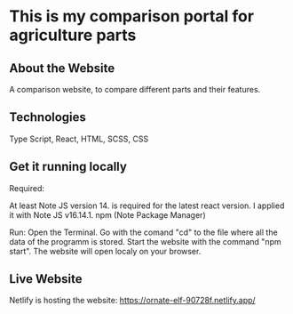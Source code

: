 # This is my comparison portal for agriculture parts

## About the Website

A comparison website, to compare different parts and their features.

## Technologies

Type Script, React, HTML, SCSS, CSS

## Get it running locally

Required: 

At least Note JS version 14. is required for the latest react version. I applied it with Note JS v16.14.1.
npm (Note Package Manager) 

Run:
Open the Terminal. Go with the comand "cd" to the file where all the data of the programm is stored. Start the website with the command "npm start". The website will open localy on your browser. 

## Live Website

Netlify is hosting the website: 
https://ornate-elf-90728f.netlify.app/
